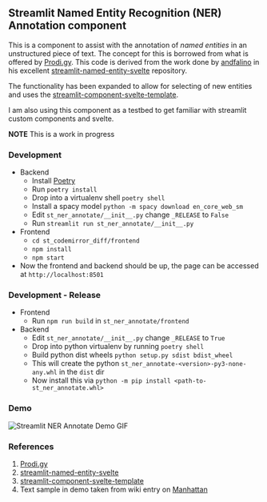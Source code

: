 ## Streamlit Named Entity Recognition (NER) Annotation component

This is a component to assist with the annotation of *named entities* in an unstructured piece of text. The concept for this is borrowed from what is offered by [Prodi.gy](https://prodi.gy/). This code is derived from the work done by [andfalino](https://github.com/andfanilo) in his excellent [streamlit-named-entity-svelte](https://github.com/andfanilo/streamlit-named-entity-svelte) repository. 

The functionality has been expanded to allow for selecting of new entities and uses the [streamlit-component-svelte-template](https://github.com/93degree/streamlit-component-svelte-template).

I am also using this component as a testbed to get familiar with streamlit custom components and svelte. 

**NOTE** This is a work in progress
### Development 

  - Backend
    + Install [Poetry](https://python-poetry.org/)
    + Run `poetry install`
    + Drop into a virtualenv shell `poetry shell`
    + Install a spacy model `python -m spacy download en_core_web_sm`
    + Edit `st_ner_annotate/__init__.py` change `_RELEASE` to `False` 
    + Run `streamlit run st_ner_annotate/__init__.py`
  - Frontend
    + `cd st_codemirror_diff/frontend`
    + `npm install`
    + `npm start`
  - Now the frontend and backend should be up, the page can be accessed at `http://localhost:8501`

### Development - Release
  - Frontend
    + Run `npm run build` in `st_ner_annotate/frontend`
  - Backend
    + Edit `st_ner_annotate/__init__.py` change `_RELEASE` to `True`
    + Drop into python virtualenv by running `poetry shell`
    + Build python dist wheels `python setup.py sdist bdist_wheel`
    + This will create the python `st_ner_annotate-<version>-py3-none-any.whl` in the `dist` dir
    + Now install this via `python -m pip install <path-to-st_ner_annotate.whl>`
### Demo

![Streamlit NER Annotate Demo GIF](repo-assets/st_ner_annotate_demo.gif)

### References
1. [Prodi.gy](https://prodi.gy/)
2. [streamlit-named-entity-svelte](https://github.com/andfanilo/streamlit-named-entity-svelte)
3. [streamlit-component-svelte-template](https://github.com/93degree/streamlit-component-svelte-template) 
4. Text sample in demo taken from wiki entry on [Manhattan](https://en.wikipedia.org/wiki/Manhattan)
